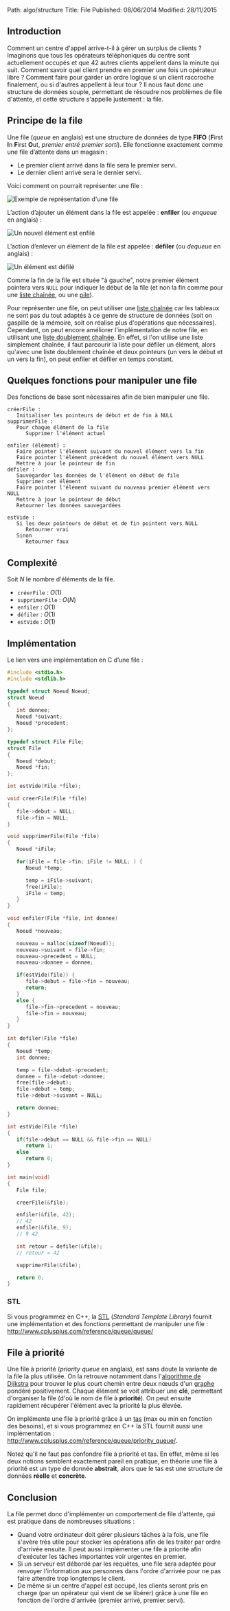 Path: algo/structure
Title: File
Published: 08/06/2014
Modified: 28/11/2015

## Introduction

Comment un centre d'appel arrive-t-il à gérer un surplus de clients ? Imaginons que tous les opérateurs téléphoniques du centre sont actuellement occupés et que 42 autres clients appellent dans la minute qui suit. Comment savoir quel client prendre en premier une fois un opérateur libre ? Comment faire pour garder un ordre logique si un client raccroche finalement, ou si d'autres appellent à leur tour ? Il nous faut donc une structure de données souple, permettant de résoudre nos problèmes de file d'attente, et cette structure s'appelle justement : la file.

## Principe de la file

Une file (*queue* en anglais) est une structure de données de type **FIFO** (**F**irst **I**n **F**irst **O**ut, *premier entré premier sorti*). Elle fonctionne exactement comme une file d’attente dans un magasin :

- Le premier client arrivé dans la file sera le premier servi.
- Le dernier client arrivé sera le dernier servi.

Voici comment on pourrait représenter une file :

![Exemple de représentation d'une file](/img/algo/structure/file/exemple_file.png)

L’action d’ajouter un élément dans la file est appelée : **enfiler** (ou *enqueue* en anglais) :

![Un nouvel élément est enfilé](/img/algo/structure/file/exemple_ajout.png)

L’action d’enlever un élément de la file est appelée : **défiler** (ou *dequeue* en anglais) :

![Un élément est défilé](/img/algo/structure/file/exemple_suppression.png)

Comme la fin de la file est située "à gauche", notre premier élément pointera vers `NULL` pour indiquer le début de la file (et non la fin comme pour une [liste chaînée](/algo/structure/liste_chainee.html), ou une [pile](/algo/structure/pile.html)).

Pour représenter une file, on peut utiliser une [liste chaînée](/algo/structure/liste_chainee.html) car les tableaux ne sont pas du tout adaptés à ce genre de structure de données (soit on gaspille de la mémoire, soit on réalise plus d'opérations que nécessaires). Cependant, on peut encore améliorer l'implémentation de notre file, en utilisant une [liste doublement chaînée](/algo/structure/liste_chainee.html#liste-doublement-chaînée). En effet, si l'on utilise une liste simplement chaînée, il faut parcourir la liste pour défiler un élément, alors qu'avec une liste doublement chaînée et deux pointeurs (un vers le début et un vers la fin), on peut enfiler et défiler en temps constant.

## Quelques fonctions pour manipuler une file

Des fonctions de base sont nécessaires afin de bien manipuler une file.

```nohighlight
créerFile :
   Initialiser les pointeurs de début et de fin à NULL
supprimerFile :
   Pour chaque élément de la file
      Supprimer l'élément actuel

enfiler (élément) :
   Faire pointer l'élément suivant du nouvel élément vers la fin
   Faire pointer l'élément précédent du nouvel élément vers NULL
   Mettre à jour le pointeur de fin
défiler :
   Sauvegarder les données de l'élément en début de file
   Supprimer cet élément
   Faire pointer l'élément suivant du nouveau premier élément vers NULL 
   Mettre à jour le pointeur de début
   Retourner les données sauvegardées

estVide :
   Si les deux pointeurs de début et de fin pointent vers NULL
      Retourner vrai
   Sinon
      Retourner faux
```

## Complexité

Soit $N$ le nombre d'éléments de la file.

- `créerFile` : $O(1)$
- `supprimerFile` : $O(N)$
- `enfiler` : $O(1)$
- `défiler` : $O(1)$
- `estVide` : $O(1)$

## Implémentation

Le lien vers une implémentation en C d’une file :

```c
#include <stdio.h>
#include <stdlib.h>

typedef struct Noeud Noeud;
struct Noeud 
{
   int donnee;
   Noeud *suivant;
   Noeud *precedent;
};

typedef struct File File;
struct File
{
   Noeud *debut;
   Noeud *fin;
};

int estVide(File *file);

void creerFile(File *file)
{
   file->debut = NULL;
   file->fin = NULL;
}

void supprimerFile(File *file)
{
   Noeud *iFile;

   for(iFile = file->fin; iFile != NULL; ) {
      Noeud *temp;

      temp = iFile->suivant;
      free(iFile);
      iFile = temp;
   }
}

void enfiler(File *file, int donnee)
{
   Noeud *nouveau;

   nouveau = malloc(sizeof(Noeud));
   nouveau->suivant = file->fin;
   nouveau->precedent = NULL;
   nouveau->donnee = donnee;

   if(estVide(file)) {
      file->debut = file->fin = nouveau;
      return;
   }
   else {
      file->fin->precedent = nouveau;
      file->fin = nouveau;
   }
}

int defiler(File *file)
{
   Noeud *temp;
   int donnee;

   temp = file->debut->precedent;
   donnee = file->debut->donnee;
   free(file->debut);
   file->debut = temp;
   file->debut->suivant = NULL;

   return donnee;
}

int estVide(File *file)
{
   if(file->debut == NULL && file->fin == NULL)
      return 1;
   else
      return 0;
}

int main(void)
{
   File file;

   creerFile(&file);

   enfiler(&file, 42);
   // 42
   enfiler(&file, 9);
   // 9 42

   int retour = defiler(&file);
   // retour = 42

   supprimerFile(&file);

   return 0;
}
```

### STL

Si vous programmez en C++, la [STL](https://en.wikipedia.org/wiki/Standard_Template_Library) (*Standard Template Library*) fournit une implémentation et des fonctions permettant de manipuler une file : <http://www.cplusplus.com/reference/queue/queue/> 

## File à priorité

Une file à priorité (*priority queue* en anglais), est sans doute la variante de la file la plus utilisée. On la retrouve notamment dans l'[algorithme de Dijkstra](/algo/structure/graphe/plus_court_chemin/dijkstra.html) pour trouver le plus court chemin entre deux nœuds d'un [graphe](/algo/structure/graphe.html) pondéré positivement. Chaque élément se voit attribuer une **clé**, permettant d'organiser la file (d'où le nom de file à **priorité**). On peut ensuite rapidement récupérer l'élément avec la priorité la plus élevée.

On implémente une file à priorité grâce à un [tas](/algo/structure/arbre/tas.html) (max ou min en fonction des besoins), et si vous programmez en C++ la STL fournit aussi une implémentation : <http://www.cplusplus.com/reference/queue/priority_queue/>.

Notez qu'il ne faut pas confondre file à priorité et tas. En effet, même si les deux notions semblent exactement pareil en pratique, en théorie une file à priorité est un type de donnée **abstrait**, alors que le tas est une structure de données **réelle** et **concrète**.

## Conclusion

La file permet donc d'implémenter un comportement de file d'attente, qui est pratique dans de nombreuses situations :

- Quand votre ordinateur doit gérer plusieurs tâches à la fois, une file s'avère très utile pour stocker les opérations afin de les traiter par ordre d'arrivée ensuite. Il peut aussi implémenter une file à priorité afin d'exécuter les tâches importantes voir urgentes en premier.
- Si un serveur est débordé par les requêtes, une file sera adaptée pour renvoyer l'information aux personnes dans l'ordre d'arrivée pour ne pas faire attendre trop longtemps le client.
- De même si un centre d'appel est occupé, les clients seront pris en charge (par un opérateur qui vient de se libérer) grâce à une file en fonction de l'ordre d'arrivée (premier arrivé, premier servi).
